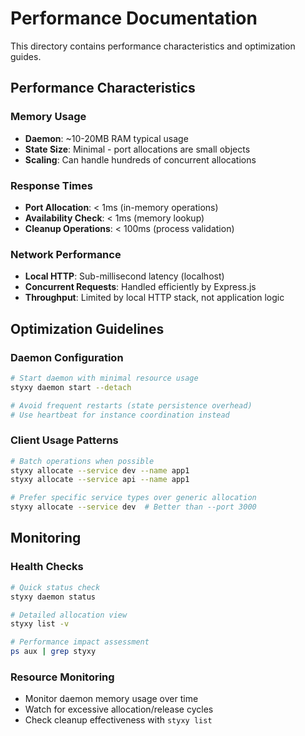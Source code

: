 # Performance Documentation

This directory contains performance characteristics and optimization guides.

## Performance Characteristics

### Memory Usage
- **Daemon**: ~10-20MB RAM typical usage
- **State Size**: Minimal - port allocations are small objects
- **Scaling**: Can handle hundreds of concurrent allocations

### Response Times
- **Port Allocation**: < 1ms (in-memory operations)
- **Availability Check**: < 1ms (memory lookup)
- **Cleanup Operations**: < 100ms (process validation)

### Network Performance
- **Local HTTP**: Sub-millisecond latency (localhost)
- **Concurrent Requests**: Handled efficiently by Express.js
- **Throughput**: Limited by local HTTP stack, not application logic

## Optimization Guidelines

### Daemon Configuration
```bash
# Start daemon with minimal resource usage
styxy daemon start --detach

# Avoid frequent restarts (state persistence overhead)
# Use heartbeat for instance coordination instead
```

### Client Usage Patterns
```bash
# Batch operations when possible
styxy allocate --service dev --name app1
styxy allocate --service api --name app1

# Prefer specific service types over generic allocation
styxy allocate --service dev  # Better than --port 3000
```

## Monitoring

### Health Checks
```bash
# Quick status check
styxy daemon status

# Detailed allocation view
styxy list -v

# Performance impact assessment
ps aux | grep styxy
```

### Resource Monitoring
- Monitor daemon memory usage over time
- Watch for excessive allocation/release cycles
- Check cleanup effectiveness with `styxy list`